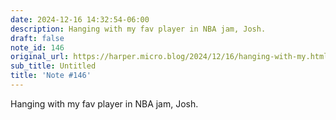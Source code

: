 ```yaml
---
date: 2024-12-16 14:32:54-06:00
description: Hanging with my fav player in NBA jam, Josh.
draft: false
note_id: 146
original_url: https://harper.micro.blog/2024/12/16/hanging-with-my.html
sub_title: Untitled
title: 'Note #146'
---
```


Hanging with my fav player in NBA jam, Josh.
